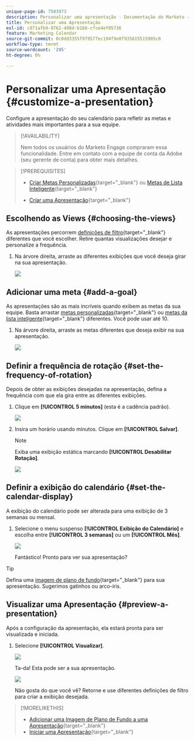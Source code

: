 ```yaml
---
unique-page-id: 7503973
description: Personalizar uma apresentação - Documentação do Marketo - Documentação do produto
title: Personalizar uma Apresentação
exl-id: c871afb9-9762-498d-b168-cfce4ef05736
feature: Marketing Calendar
source-git-commit: 0c0dd3355f979577ec194f9e8f935615515905c0
workflow-type: tm+mt
source-wordcount: '295'
ht-degree: 0%

---
```


# Personalizar uma Apresentação {#customize-a-presentation}

Configure a apresentação do seu calendário para refletir as metas e atividades mais importantes para a sua equipe.

>[!AVAILABILITY]
>
>
>Nem todos os usuários do Marketo Engage compraram essa funcionalidade. Entre em contato com a equipe de conta da Adobe (seu gerente de conta) para obter mais detalhes.

>[!PREREQUISITES]
>
>* [Criar Metas Personalizadas](/help/marketo/product-docs/core-marketo-concepts/marketing-calendar/calendar-hd/create-a-custom-goal.md){target="_blank"} ou [Metas de Lista Inteligente](/help/marketo/product-docs/core-marketo-concepts/marketing-calendar/calendar-hd/create-a-smart-list-goal.md){target="_blank"}
>
>* [Criar uma Apresentação](/help/marketo/product-docs/core-marketo-concepts/marketing-calendar/calendar-hd/create-a-presentation.md){target="_blank"}

## Escolhendo as Views {#choosing-the-views}

As apresentações percorrem [definições de filtro](/help/marketo/product-docs/core-marketo-concepts/marketing-calendar/working-with-the-calendar/filtering-the-marketing-calendar.md){target="_blank"} diferentes que você escolher. Retire quantas visualizações desejar e personalize a frequência.

1. Na árvore direita, arraste as diferentes exibições que você deseja girar na sua apresentação.

   ![](assets/image2015-3-18-13-3a6-3a10.png)

## Adicionar uma meta {#add-a-goal}

As apresentações são as mais incríveis quando exibem as metas da sua equipe. Basta arrastar [metas personalizadas](/help/marketo/product-docs/core-marketo-concepts/marketing-calendar/calendar-hd/create-a-custom-goal.md){target="_blank"} ou [metas da lista inteligente](/help/marketo/product-docs/core-marketo-concepts/marketing-calendar/calendar-hd/create-a-smart-list-goal.md){target="_blank"} diferentes. Você pode usar até 10.

1. Na árvore direita, arraste as metas diferentes que deseja exibir na sua apresentação.

   ![](assets/image2015-3-24-14-3a23-3a26.png)

## Definir a frequência de rotação {#set-the-frequency-of-rotation}

Depois de obter as exibições desejadas na apresentação, defina a frequência com que ela gira entre as diferentes exibições.

1. Clique em **[!UICONTROL 5 minutos]** (esta é a cadência padrão).

   ![](assets/image2015-3-18-13-3a17-3a29.png)

1. Insira um horário usando minutos. Clique em **[!UICONTROL Salvar]**.

   >[!NOTE]
   >
   >Exiba uma exibição estática marcando **[!UICONTROL Desabilitar Rotação]**.

   ![](assets/image2015-3-18-13-3a22-3a18.png)

## Definir a exibição do calendário {#set-the-calendar-display}

A exibição do calendário pode ser alterada para uma exibição de 3 semanas ou mensal.

1. Selecione o menu suspenso **[!UICONTROL Exibição do Calendário]** e escolha entre **[!UICONTROL 3 semanas]** ou um **[!UICONTROL Mês]**.

   ![](assets/image2015-3-18-13-3a27-3a37.png)

   Fantástico! Pronto para ver sua apresentação?

>[!TIP]
>
>Defina uma [imagem de plano de fundo](/help/marketo/product-docs/core-marketo-concepts/marketing-calendar/calendar-hd/add-a-background-image-to-a-presentation.md){target="_blank"} para sua apresentação. Sugerimos gatinhos ou arco-íris.

## Visualizar uma Apresentação {#preview-a-presentation}

Após a configuração da apresentação, ela estará pronta para ser visualizada e iniciada.

1. Selecione **[!UICONTROL Visualizar]**.

   ![](assets/image2015-3-18-13-3a37-3a55.png)

   Ta-da! Esta pode ser a sua apresentação.

   ![](assets/image2015-3-24-14-3a29-3a29.png)

   Não gosta do que você vê? Retorne e use diferentes definições de filtro para criar a exibição desejada.

>[!MORELIKETHIS]
>
>* [Adicionar uma Imagem de Plano de Fundo a uma Apresentação](/help/marketo/product-docs/core-marketo-concepts/marketing-calendar/calendar-hd/add-a-background-image-to-a-presentation.md){target="_blank"}
>* [Iniciar uma Apresentação](/help/marketo/product-docs/core-marketo-concepts/marketing-calendar/calendar-hd/launch-a-presentation.md){target="_blank"}
